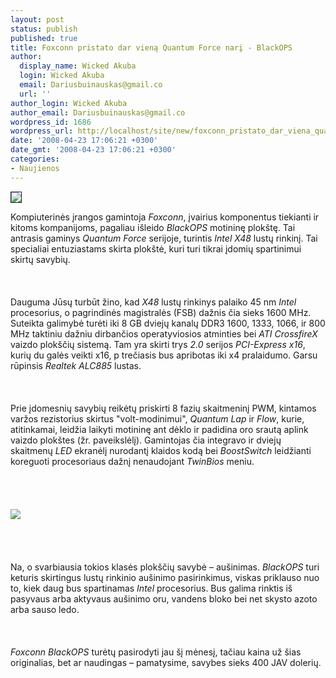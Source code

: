 ```yaml
---
layout: post
status: publish
published: true
title: Foxconn pristato dar vieną Quantum Force narį - BlackOPS
author:
  display_name: Wicked Akuba
  login: Wicked Akuba
  email: Dariusbuinauskas@gmail.co
  url: ''
author_login: Wicked Akuba
author_email: Dariusbuinauskas@gmail.co
wordpress_id: 1686
wordpress_url: http://localhost/site/new/foxconn_pristato_dar_viena_quantum_force_nari___blackops/
date: '2008-04-23 17:06:21 +0300'
date_gmt: '2008-04-23 17:06:21 +0300'
categories:
- Naujienos
---
```

<div class="imgright"><img src="http://www.technews.lt/upl/Failai/BlackOps2.jpg" border="1"></div>
<p>Kompiuterinės įrangos gamintoja <i>Foxconn</i>, įvairius komponentus tiekianti ir kitoms kompanijoms, pagaliau išleido <i>BlackOPS</i> motininę plokštę. Tai antrasis gaminys <i>Quantum Force</i> serijoje, turintis <i>Intel X48</i> lustų rinkinį. Tai specialiai entuziastams skirta plokštė, kuri turi tikrai įdomių spartinimui skirtų savybių.<br />
<br><br />
<br>Dauguma Jūsų turbūt žino, kad <i>X48</i> lustų rinkinys palaiko 45 nm <i>Intel</i> procesorius, o pagrindinės magistralės (FSB) dažnis čia sieks 1600 MHz. Suteikta galimybė turėti iki 8 GB dviejų kanalų DDR3 1600, 1333, 1066, ir 800 MHz taktiniu dažniu dirbančios operatyviosios atminties bei <i>ATI CrossfireX</i> vaizdo plokščių sistemą. Tam yra skirti trys <i>2.0</i> serijos <i>PCI-Express x16</i>, kurių du galės veikti x16, p trečiasis bus apribotas iki x4 pralaidumo. Garsu rūpinsis <i>Realtek ALC885</i> lustas.<br />
<br><br />
<br>Prie įdomesnių savybių reikėtų priskirti 8 fazių skaitmeninį PWM, kintamos varžos rezistorius skirtus &quot;volt-modinimui&quot;, <i>Quantum Lap</i> ir <i>Flow</i>, kurie, atitinkamai, leidžia laikyti motininę ant dėklo ir padidina oro srautą aplink vaizdo plokštes (žr. paveikslėlį). Gamintojas čia integravo ir dviejų skaitmenų <i>LED</i> ekranėlį nurodantį klaidos kodą bei <i>BoostSwitch</i> leidžianti koreguoti procesoriaus dažnį nenaudojant <i>TwinBios</i> meniu.<br />
<br><br />
<br><br><img src="http://www.technews.lt/upl/Failai/Blackops.jpg"><br><br />
<br><br />
<br>Na, o svarbiausia tokios klasės plokščių savybė – aušinimas. <i>BlackOPS</i> turi keturis skirtingus lustų rinkinio aušinimo pasirinkimus, viskas priklauso nuo to, kiek daug bus spartinamas <i>Intel</i> procesorius. Bus galima rinktis iš pasyvaus arba aktyvaus aušinimo oru, vandens bloko bei net skysto azoto arba sauso ledo.<br />
<br><br />
<br><i>Foxconn BlackOPS</i> turėtų pasirodyti jau šį mėnesį, tačiau kaina už šias originalias, bet ar naudingas – pamatysime, savybes sieks 400 JAV dolerių.</p>
